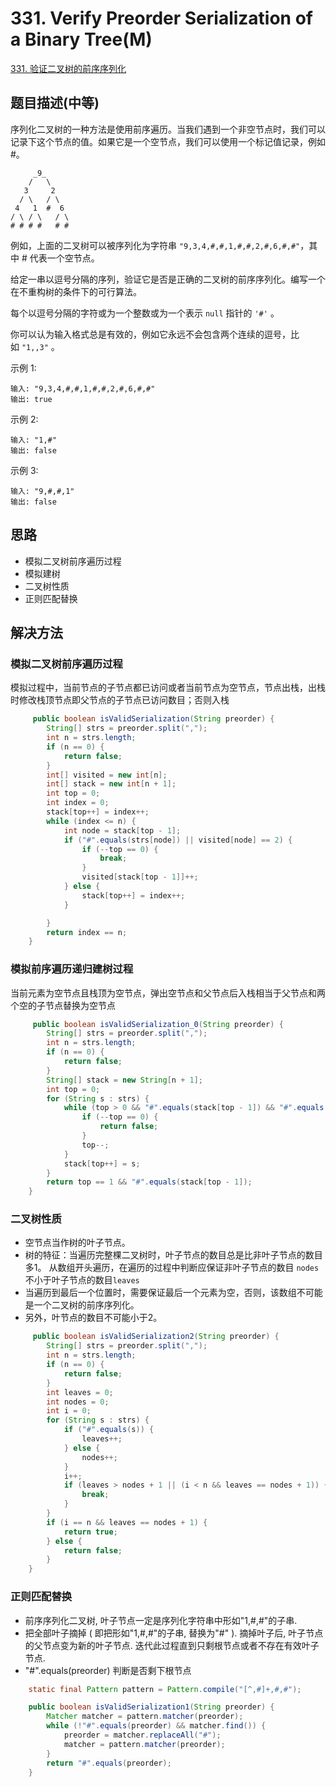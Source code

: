 # 331. Verify Preorder Serialization of a Binary Tree(M)

[331. 验证二叉树的前序序列化](https://leetcode-cn.com/problems/verify-preorder-serialization-of-a-binary-tree/)

## 题目描述(中等)

序列化二叉树的一种方法是使用前序遍历。当我们遇到一个非空节点时，我们可以记录下这个节点的值。如果它是一个空节点，我们可以使用一个标记值记录，例如 #。
```
     _9_
    /   \
   3     2
  / \   / \
 4   1  #  6
/ \ / \   / \
# # # #   # #
```
例如，上面的二叉树可以被序列化为字符串 `"9,3,4,#,#,1,#,#,2,#,6,#,#"`，其中 # 代表一个空节点。

给定一串以逗号分隔的序列，验证它是否是正确的二叉树的前序序列化。编写一个在不重构树的条件下的可行算法。

每个以逗号分隔的字符或为一个整数或为一个表示 `null` 指针的 `'#'` 。

你可以认为输入格式总是有效的，例如它永远不会包含两个连续的逗号，比如 `"1,,3"` 。

示例 1:
```
输入: "9,3,4,#,#,1,#,#,2,#,6,#,#"
输出: true
```
示例 2:
```
输入: "1,#"
输出: false
```
示例 3:
```
输入: "9,#,#,1"
输出: false
```

## 思路

- 模拟二叉树前序遍历过程
- 模拟建树
- 二叉树性质
- 正则匹配替换

## 解决方法

### 模拟二叉树前序遍历过程

模拟过程中，当前节点的子节点都已访问或者当前节点为空节点，节点出栈，出栈时修改栈顶节点即父节点的子节点已访问数目；否则入栈

```java
     public boolean isValidSerialization(String preorder) {
        String[] strs = preorder.split(",");
        int n = strs.length;
        if (n == 0) {
            return false;
        }
        int[] visited = new int[n];
        int[] stack = new int[n + 1];
        int top = 0;
        int index = 0;
        stack[top++] = index++;
        while (index <= n) {
            int node = stack[top - 1];
            if ("#".equals(strs[node]) || visited[node] == 2) {
                if (--top == 0) {
                    break;
                }
                visited[stack[top - 1]]++;
            } else {
                stack[top++] = index++;
            }

        }
        return index == n;
    }
```

### 模拟前序遍历递归建树过程

当前元素为空节点且栈顶为空节点，弹出空节点和父节点后入栈相当于父节点和两个空的子节点替换为空节点

```java
     public boolean isValidSerialization_0(String preorder) {
        String[] strs = preorder.split(",");
        int n = strs.length;
        if (n == 0) {
            return false;
        }
        String[] stack = new String[n + 1];
        int top = 0;
        for (String s : strs) {
            while (top > 0 && "#".equals(stack[top - 1]) && "#".equals(s)) {
                if (--top == 0) {
                    return false;
                }
                top--;
            }
            stack[top++] = s;
        }
        return top == 1 && "#".equals(stack[top - 1]);
    }
```

### 二叉树性质

- 空节点当作树的叶子节点。
- 树的特征：当遍历完整棵二叉树时，叶子节点的数目总是比非叶子节点的数目多1。
从数组开头遍历，在遍历的过程中判断应保证非叶子节点的数目 `nodes` 不小于叶子节点的数目`leaves`
- 当遍历到最后一个位置时，需要保证最后一个元素为空，否则，该数组不可能是一个二叉树的前序序列化。
- 另外，叶节点的数目不可能小于2。

```java
     public boolean isValidSerialization2(String preorder) {
        String[] strs = preorder.split(",");
        int n = strs.length;
        if (n == 0) {
            return false;
        }
        int leaves = 0;
        int nodes = 0;
        int i = 0;
        for (String s : strs) {
            if ("#".equals(s)) {
                leaves++;
            } else {
                nodes++;
            }
            i++;
            if (leaves > nodes + 1 || (i < n && leaves == nodes + 1)) {
                break;
            }
        }
        if (i == n && leaves == nodes + 1) {
            return true;
        } else {
            return false;
        }
    }
```

### 正则匹配替换

- 前序序列化二叉树, 叶子节点一定是序列化字符串中形如"1,#,#"的子串.
- 把全部叶子摘掉 ( 即把形如"1,#,#"的子串, 替换为"#" ). 摘掉叶子后, 叶子节点的父节点变为新的叶子节点. 迭代此过程直到只剩根节点或者不存在有效叶子节点.
- "#".equals(preorder) 判断是否剩下根节点

```java
    static final Pattern pattern = Pattern.compile("[^,#]+,#,#");

    public boolean isValidSerialization1(String preorder) {
        Matcher matcher = pattern.matcher(preorder);
        while (!"#".equals(preorder) && matcher.find()) {
            preorder = matcher.replaceAll("#");
            matcher = pattern.matcher(preorder);
        }
        return "#".equals(preorder);
    }
```